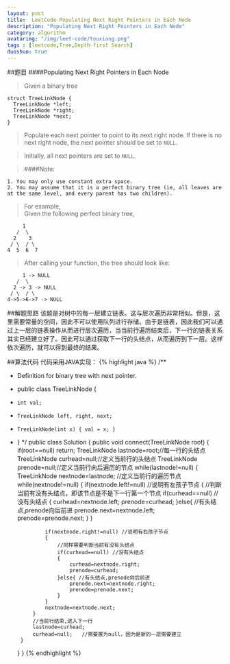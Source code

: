 ```yaml
---
layout: post
title:  LeetCode-Populating Next Right Pointers in Each Node
description: "Populating Next Right Pointers in Each Node"
category: algorithm
avatarimg: "/img/leet-code/touxiang.png"
tags : [leetcode,Tree,Depth-first Search]
duoshuo: true
---
```

##题目
####Populating Next Right Pointers in Each Node
>Given a binary tree

    struct TreeLinkNode {
      TreeLinkNode *left;
      TreeLinkNode *right;
      TreeLinkNode *next;
    }

>Populate each next pointer to point to its next right node. If there is no next right node, the next pointer should be set to `NULL`.

>Initially, all next pointers are set to `NULL`.

>####Note:

	1. You may only use constant extra space.     
	2. You may assume that it is a perfect binary tree (ie, all leaves are at the same level, and every parent has two children).

>For example,      
>Given the following perfect binary tree,
>
         1
       /  \
      2    3
     / \  / \
    4  5  6  7

>After calling your function, the tree should look like:
>
         1 -> NULL
       /  \
      2 -> 3 -> NULL
     / \  / \
    4->5->6->7 -> NULL

<!-- more -->
	
##解题思路
该题是对树中的每一层建立链表。这与层次遍历非常相似。但是，这里需要常量的空间，因此不可以使用队列进行存储。由于是链表，因此我们可以通过上一层的链表操作从而进行层次遍历，当当前行遍历结束后，下一行的链表关系其实已经建立好了。因此可以通过获取下一行的头结点，从而遍历到下一层。这样依次遍历，就可以得到最终的结果。

##算法代码
代码采用JAVA实现： 
{% highlight java %}
/**
 * Definition for binary tree with next pointer.
 * public class TreeLinkNode {
 *     int val;
 *     TreeLinkNode left, right, next;
 *     TreeLinkNode(int x) { val = x; }
 * }
 */
public class Solution {
    public void connect(TreeLinkNode root) {
        if(root==null)
        	return;
        TreeLinkNode lastnode=root;//每一行的头结点
        TreeLinkNode curhead=null;//定义当前行的头结点
        TreeLinkNode prenode=null;//定义当前行向后遍历的节点
        while(lastnode!=null)
        {
        	TreeLinkNode nextnode=lastnode; //定义当前行的遍历节点
        	while(nextnode!=null)
        	{
        		if(nextnode.left!=null)  //说明有左孩子节点
	        	{
	        		//判断当前有没有头结点，即该节点是不是下一行第一个节点
	        		if(curhead==null) //没有头结点
	        		{
	        			curhead=nextnode.left;
	        			prenode=curhead;
	        		}else{ //有头结点,prenode向后前进
	        			prenode.next=nextnode.left;
	        			prenode=prenode.next;
	        		}
	        	}

	        	if(nextnode.right!=null) //说明有右孩子节点
	        	{
	        		//同样需要判断当前有没有头结点
	        		if(curhead==null) //没有头结点
	        		{
	        			curhead=nextnode.right;
	        			prenode=curhead;
	        		}else{ //有头结点,prenode向后前进
	        			prenode.next=nextnode.right;
	        			prenode=prenode.next;
	        		}
	        	}
	        	nextnode=nextnode.next;
	        }
	        //当前行结束,进入下一行
	        lastnode=curhead;
	        curhead=null;   //需要置为null，因为是新的一层需要建立 	
        }
    }
}
{% endhighlight %}









